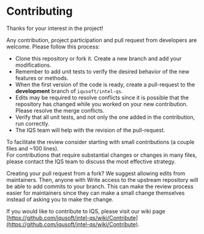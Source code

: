 # Contributing

Thanks for your interest in the project! 

Any contribution, project participation and pull request from developers are welcome. Please follow this process:

* Clone this repository or fork it. Create a new branch and add your modifications.
* Remember to add unit tests to verify the desired behavior of the new features or methods.
* When the first version of the code is ready, create a pull-request to the **development** branch of `iqusoft/intel-qs`.
* Edits may be required to resolve conflicts since it is possible that the repository has changed while you worked on your new contribution.
Please resolve the merge conflicts.
* Verify that all unit tests, and not only the one added in the contribution, run correctly.
* The IQS team will help with the revision of the pull-request.

To facilitate the review consider starting with small contributions (a couple files and ~100 lines).  
For contributions that require substantial changes or changes in many files, please contact the IQS team to discuss the most effective strategy.

Creating your pull request from a fork? We suggest allowing edits from maintainers. Then, anyone with Write access to the upstream repository will be able to add commits to your branch. This can make the review process easier for maintainers since they can make a small change themselves instead of asking you to make the change.

If you would like to contribute to IQS, please visit our wiki page [https://github.com/iqusoft/intel-qs/wiki/Contribute](https://github.com/iqusoft/intel-qs/wiki/Contribute).
